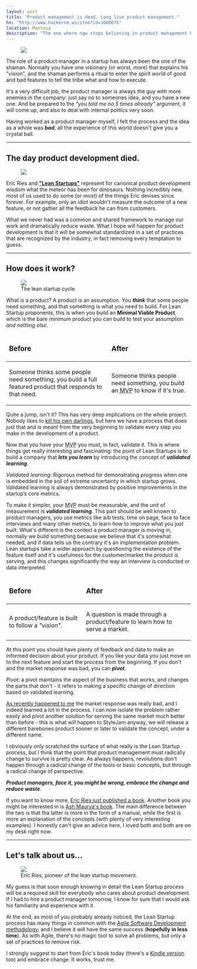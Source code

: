 ```yaml
---
layout: post
title: "Product management is dead. Long live product management."
hn: "http://www.hackerne.ws/item?id=3680676"
location: Mantova
description: "The one where ngw stops believing in product management but changes his mind before the end of the page."
---
```

<figure>
	<img src='/images/2/shaman.jpg' />
</figure>

The role of a product manager in a startup has always been the one of the shaman. Normally you have one visionary (or worst, more) that explains his "vision", and the shaman performs a ritual to enter the spirit world of good and bad features to tell the tribe what and how to execute.

It's a very difficult job, the product manager is always the guy with more enemies in the company: just say no to someones idea, and you have a new one. And be prepared to the *"you told me no 5 times already"* argument, it will come up, and also to deal with internal politics very soon.

Having worked as a product manager myself, I felt the process and the idea as a whole was __*bad*__, all the experience of this world doesn't give you a crystal ball.

***

## The day product development died.

<figure>
	<img src='/images/2/dinosaurs.jpg' />
</figure>

Eric Ries and [**"Lean Startups"**](http://theleanstartup.com/) represent for canonical product development wisdom what the meteor has been for dinosaurs. Nothing incredibly new, most of us used to do some (or most) of the things Eric devises since forever. For example, only an idiot wouldn't measure the outcome of a new feature, or not gather all the feedback he can from customers.

What we never had was a common and shared framework to manage our work and dramatically reduce waste. What I hope will happen for product development is that it will be somewhat standardized in a set of practices that are recognized by the industry, in fact removing every temptation to guess.

***

## How does it work?

<figure>
	<img src='/images/2/leancycle.jpg' />
	<figcaption>The lean startup cycle.</figcaption>
</figure>

What is a product? A product is an assumption. You __*think*__ that some people need something, and that something is what you need to build. For Lean Startup proponents, this is when you build an **Minimal Viable Product**, which is the bare minimum product you can build to test your assumption _and nothing else_.

<table>
	<thead>
		<tr>
			<td><h3>Before</h3></td>
			<td><h3>After</h3></td>
		</tr>
	</thead>
	<tbody>
		<td><p>Someone thinks some people need something, you build a full featured product that responds to that need.</p></td>
		<td><p>Someone thinks people need something, you build an <acronym title="Minimal Viable Product">MVP</acronym> to know if it's true.</p></td>
	</tbody>
</table>

Quite a jump, isn't it? This has very deep implications on the whole project. Nobody likes to [kill his own darlings](http://c2.com/cgi/wiki?KillYourDarlings), but here we have a process that does just that and is meant from the very beginning to validate every step you make in the development of a product.

Now that you have your <acronym title="Minimal Viable Product">MVP</acronym> you must, in fact, validate it. This is where things get really interesting and fascinating: the point of Lean Startups is to build a company that __*lets you learn*__ by introducing the concept of __*validated learning*__.

<aside>
	<p><dfn>Validated learning</dfn>: Rigorous method for demonstrating progress when one is embedded in the soil of extreme uncertainty in which startup grows. Validated learning is always demonstrated by positive improvements in the startup’s core metrics.</p>
</aside>

To make it simpler, your <acronym title="Minimal Viable Product">MVP</acronym> must be measurable, and the unit of measurement is __*validated learning*__. This part should be well known to product managers, you use metrics like a/b tests, time on page, face to face interviews and many other metrics, to learn how to improve what you just built. What's different is the context a product manager is moving in, normally we build something because we believe that it's somewhat needed, and if data tells us the contrary it's an implementation problem. Lean startups take a wider approach by questioning the existence of the feature itself and it's usefulness for the customer/market  the product is serving, and this changes significantly the way an interview is conducted or data interpreted.

<table>
	<thead>
		<tr>
			<td><h3>Before</h3></td>
			<td><h3>After</h3></td>
		</tr>
	</thead>
	<tbody>
		<td><p>A product/feature is built to follow a <em>"vision"</em>.</p></td>
		<td><p>A question is made through a product/feature to learn how to serve a market.</p></td>
	</tbody>
</table>

At this point you should have plenty of feedback and data to make an informed decision about your product. If you like your data you just move on to the next feature and start the process from the beginning. If you don't and the market response was bad, you can __*pivot*__.

<aside>
	<p><dfn>Pivot</dfn>: a pivot maintains the aspect of the business that works, and changes the parts that don't - it refers to making a specific change of direction based on validated learning.</p>
</aside>

[As recently happened to me](http://nofeed.org/2012/02/22/the-world-will-end-in-2012.html) the market response was really bad, and I indeed learned a lot in the process. I can now isolate the problem rather easily and pivot another solution for serving the same market much better than before - this is what will happen to StyleJam anyway, we will release a different barebones product sooner or later to validate the concept, under a different name.

I obviously only scratched the surface of what really is the Lean Startup process, but I think that the point that product management must radically change to survive is pretty clear. As always happens, revolutions don't happen through a radical change of the tools or basic concepts, but through a radical change of perspective. 

__*Product managers, face it, you might be wrong, embrace the change and reduce waste*__. 

If you want to know more, [Eric Ries just published a book](http://www.startuplessonslearned.com/2011/07/lean-startup-book-is-here.html). Another book you might be interested in is [Ash Maurya's book](http://www.runningleanhq.com/). The main difference between the two is that tha latter is more in the form of a manual, while the first is more an explanation of the concepts (with plenty of very interesting examples). I honestly can't give an advice here, I loved both and both are on my desk right now.

***

## Let's talk about us…

<figure>
	<img src='/images/2/eric_ries.jpg' />
	<figcaption>Eric Ries, pioneer of the lean startup movement.</figcaption>
</figure>

My guess is that soon enough knowing in detail the Lean Startup process will be a required skill for everybody who cares about product development. If I had to hire a product manager tomorrow, I know for sure that I would ask his familiarity and experience with it.

At the end, as most of you probably already noticed, the Lean Startup process has many things in common with the [Agile Software Development methodology](http://en.wikipedia.org/wiki/Agile_software_development), and I believe it will have the same success (**hopefully in less time**). As with Agile, there's no magic tool to solve all problems, but only a set of practices to remove risk.

I strongly suggest to start from Eric's book today (there's a [Kindle version](http://www.amazon.com/Lean-Startup-Entrepreneurs-Continuous-Innovation/dp/0307887898) too) and embrace change. It works, trust me.